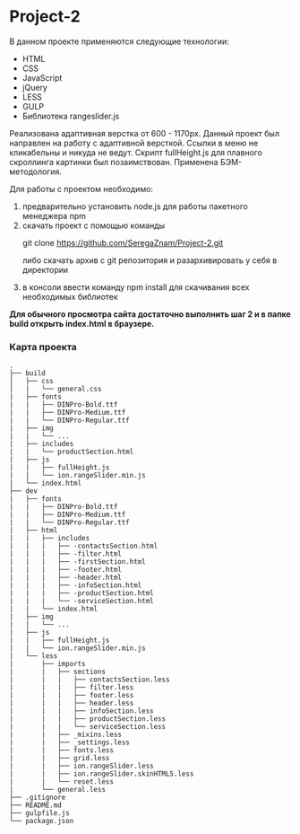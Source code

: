 # Project-2

В данном проекте применяются следующие технологии:
* HTML
* CSS
* JavaScript
* jQuery
* LESS
* GULP
* Библиотека rangeslider.js

Реализована адаптивная верстка от 600 - 1170px.
Данный проект был направлен на работу с адаптивной версткой. Ссылки в меню не кликабельны и никуда не ведут.
Скрипт fullHeight.js для плавного скроллинга картинки был позаимствован.
Применена БЭМ-методология.

Для работы с проектом необходимо:
1. предварительно установить node.js для работы пакетного менеджера npm
2. скачать проект с помощью команды <p>git clone https://github.com/SeregaZnam/Project-2.git<p>
либо скачать архив с git репозитория и разархивировать у себя в директории
3. в консоли ввести команду npm install для скачивания всех необходимых библиотек

**Для обычного просмотра сайта достаточно выполнить шаг 2 и в папке build открыть index.html в браузере.**

### Карта проекта
```
.
├── build
│   ├── css
│   |   └── general.css
|   ├── fonts
|   |   ├── DINPro-Bold.ttf
|   |   ├── DINPro-Medium.ttf
|   |   └── DINPro-Regular.ttf
|   ├── img
|   |   └── ...
|   ├── includes
|   |   └── productSection.html
|   ├── js
|   |   ├── fullHeight.js
|   |   └── ion.rangeSlider.min.js
|   └── index.html
├── dev
|   ├── fonts
|   |   ├── DINPro-Bold.ttf
|   |   ├── DINPro-Medium.ttf
|   |   └── DINPro-Regular.ttf
|   ├── html
|   |   ├── includes
|   |   |   ├── -contactsSection.html
|   |   |   ├── -filter.html
|   |   |   ├── -firstSection.html
|   |   |   ├── -footer.html
|   |   |   ├── -header.html
|   |   |   ├── -infoSection.html
|   |   |   ├── -productSection.html
|   |   |   └── -serviceSection.html
|   |   └── index.html
|   ├── img
|   |   └── ...
|   ├── js
|   |   ├── fullHeight.js
|   |   └── ion.rangeSlider.min.js
|   └── less
|       ├── imports
|       |   ├── sections
|       |   |   ├── contactsSection.less
|       |   |   ├── filter.less
|       |   |   ├── footer.less
|       |   |   ├── header.less
|       |   |   ├── infoSection.less
|       |   |   ├── productSection.less
|       |   |   └── serviceSection.less
|       |   ├── _mixins.less
|       |   ├── _settings.less
|       |   ├── fonts.less
|       |   ├── grid.less
|       |   ├── ion.rangeSlider.less
|       |   ├── ion.rangeSlider.skinHTML5.less
|       |   └── reset.less
|       └── general.less
├── .gitignore
├── README.md
├── gulpfile.js
└── package.json

